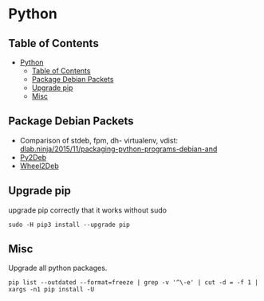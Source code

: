 # Python

## Table of Contents

- [Python](#python)
  - [Table of Contents](#table-of-contents)
  - [Package Debian Packets](#package-debian-packets)
  - [Upgrade pip](#upgrade-pip)
  - [Misc](#misc)

## Package Debian Packets

- Comparison of stdeb, fpm, dh- virtualenv, vdist: [dlab.ninja/2015/11/packaging-python-programs-debian-and](https://www.dlab.ninja/2015/11/packaging-python-programs-debian-and.html)
- [Py2Deb](https://github.com/paylogic/py2deb)
- [Wheel2Deb](https://github.com/parkoview/wheel2deb)

## Upgrade pip

upgrade pip correctly that it works without sudo

```shell
sudo -H pip3 install --upgrade pip
```

## Misc

Upgrade all python packages.

```shell
pip list --outdated --format=freeze | grep -v '^\-e' | cut -d = -f 1 | xargs -n1 pip install -U
```
